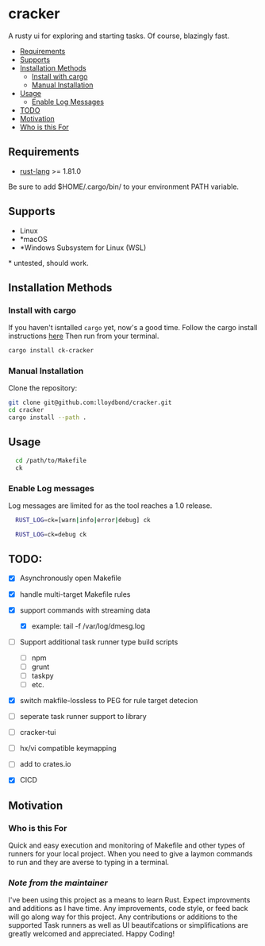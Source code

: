 # cracker
A rusty ui for exploring and starting tasks. Of course, blazingly fast.

- [Requirements](#requirements)
- [Supports](#supports)
- [Installation Methods](#installation-methods)
  - [Install with cargo](#install-with-cargo)
  - [Manual Installation](#manual-installation)
- [Usage](#usage)
  - [Enable Log Messages](#enable-log-messages)
- [TODO](#todo)
- [Motivation](#motivation)
- [Who is this For](#who-is-this-for)

## Requirements

* [rust-lang](https://www.rust-lang.org/) >= 1.81.0

Be sure to add $HOME/.cargo/bin/ to your environment PATH variable.
## Supports

-   Linux
-  *macOS
-  *Windows Subsystem for Linux (WSL)

\* untested, should work.
## Installation Methods
### Install with cargo
If you haven't isntalled `cargo` yet, now's a good time.
Follow the cargo install instructions [here](https://doc.rust-lang.org/cargo/getting-started/installation.html)
Then run from your terminal.
```bash
cargo install ck-cracker
```

### Manual Installation

Clone the repository:

```bash
git clone git@github.com:lloydbond/cracker.git
cd cracker
cargo install --path .

```

## Usage

```bash
  cd /path/to/Makefile
  ck
```

### Enable Log messages
Log messages are limited for as the tool reaches a 1.0 release.
```bash
  RUST_LOG=ck=[warn|info|error|debug] ck

  RUST_LOG=ck=debug ck
```
## TODO:
- [x] Asynchronously open Makefile
- [x] handle multi-target Makefile rules
- [x] support commands with streaming data
  - [x] example: tail -f /var/log/dmesg.log
- [ ] Support additional task runner type build scripts
  - [ ] npm
  - [ ] grunt
  - [ ] taskpy
  - [ ] etc.
- [x] switch makfile-lossless to PEG for rule target detecion
- [ ] seperate task runner support to library
- [ ] cracker-tui
- [ ] hx/vi compatible keymapping
- [ ] add to crates.io
- [x] CICD


## Motivation

### Who is this For
Quick and easy execution and monitoring of Makefile and other types of runners for your local project.
When you need to give a laymon commands to run and they are averse to typing in a terminal.

### ***Note from the maintainer***

I've been using this project as a means to learn Rust. Expect improvments and additions as I have time. Any improvements, code style, or feed back will go along way for
this project. Any contributions or additions to the supported Task runners as well as UI beautifcations or simplifications
are greatly welcomed and appreciated. Happy Coding!

